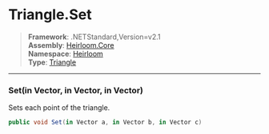 # Triangle.Set

> **Framework**: .NETStandard,Version=v2.1  
> **Assembly**: [Heirloom.Core][0]  
> **Namespace**: [Heirloom][0]  
> **Type**: [Triangle][1]

--------------------------------------------------------------------------------

### Set(in Vector, in Vector, in Vector)

Sets each point of the triangle.

```cs
public void Set(in Vector a, in Vector b, in Vector c)
```

[0]: ../Heirloom.Core.md
[1]: Heirloom.Triangle.md
